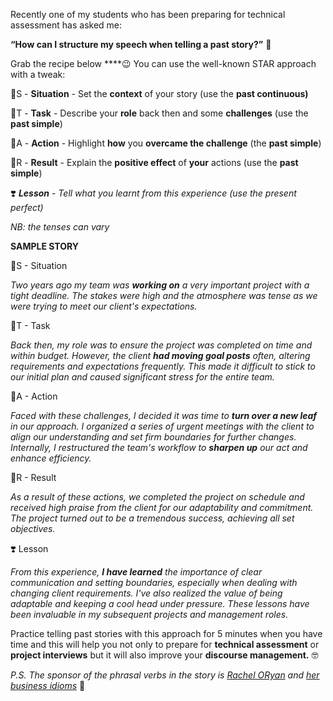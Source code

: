 Recently one of my students who has been preparing for technical assessment has asked me:

**“How can I structure my speech when telling a past story?”** 🤔

Grab the recipe below \*\*\*\*😉 You can use the well-known STAR approach with a tweak:

🌟S \- **Situation** \- Set the **context** of your story (use the **past continuous)**

🌟T \- **Task** \- Describe your **role** back then and some **challenges** (use the **past simple**)

🌟A \- **Action** \- Highlight **how** you **overcame the challenge** (the **past simple**)

🌟R \- **Result** \- Explain the **positive effect** of **your** actions (use the **past simple**)

❣️  ***Lesson*** \- *Tell what you learnt from this experience (use the present perfect)*

*NB: the tenses can vary*

**SAMPLE STORY**

🌟S \- Situation

*Two years ago my team was **working on** a very important project with a tight deadline. The stakes were high and the atmosphere was tense as we were trying to meet our client's expectations.*

🌟T \- Task

*Back then, my role was to ensure the project was completed on time and within budget. However, the client **had moving goal posts** often, altering requirements and expectations frequently. This made it difficult to stick to our initial plan and caused significant stress for the entire team.*

🌟A \- Action

*Faced with these challenges, I decided it was time to **turn over a new leaf** in our approach. I organized a series of urgent meetings with the client to align our understanding and set firm boundaries for further changes. Internally, I restructured the team's workflow to **sharpen up** our act and enhance efficiency.*

🌟R \- Result

*As a result of these actions, we completed the project on schedule and received high praise from the client for our adaptability and commitment. The project turned out to be a tremendous success, achieving all set objectives.*

❣️ Lesson

*From this experience, **I have learned** the importance of clear communication and setting boundaries, especially when dealing with changing client requirements. I've also realized the value of being adaptable and keeping a cool head under pressure. These lessons have been invaluable in my subsequent projects and management roles.*

Practice telling past stories with this approach for 5 minutes when you have time and this will help you not only to prepare for **technical assessment** or **project interviews** but it will also improve your **discourse management.** 🤓

*P.S. The sponsor of the phrasal verbs in the story is* [*Rachel ORyan*](https://engage.cloud.microsoft/main/org/epam.com/users/eyJfdHlwZSI6IlVzZXIiLCJpZCI6IjE2MzY0NjY3OTAifQ?trk_event=com_yams_user_link&trk_outlook_origin=am&trk_integration_origin=am&trk_scenario_type=com&trk_scenario_sub_type=threadstarter&trk_notif_id=abd9d787e42e8d06cf9e6399f68a625bb9d26d883a422b03bf0a57362c0435fa) *and [her business idioms](https://engage.cloud.microsoft/main/topics/eyJfdHlwZSI6IlRvcGljIiwiaWQiOiI3MjY2Nzg2NTA4OCJ9)* 💞